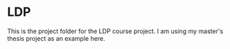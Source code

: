 # LDP

This is the project folder for the LDP course project. I am using my master's thesis project as an example here.
